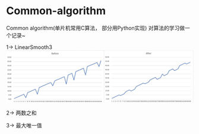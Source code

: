 # Common-algorithm
Common algorithm(单片机常用C算法， 部分用Python实现)
对算法的学习做一个记录~

1-> LinearSmooth3
![Image text](https://github.com/lemon9527/Common-algorithm/blob/master/linearSmooth3.JPG?raw=true)

2-> 两数之和

3-> 最大唯一值
